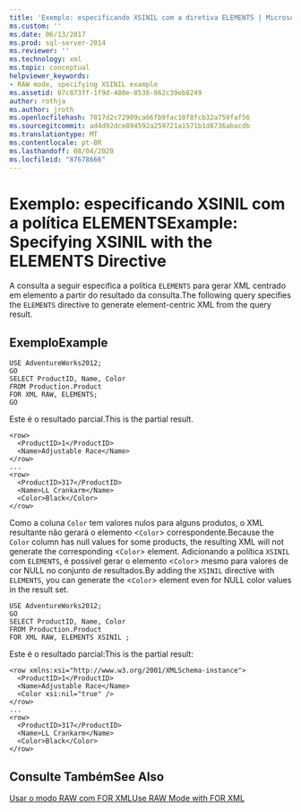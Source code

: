 ```yaml
---
title: 'Exemplo: especificando XSINIL com a diretiva ELEMENTS | Microsoft Docs'
ms.custom: ''
ms.date: 06/13/2017
ms.prod: sql-server-2014
ms.reviewer: ''
ms.technology: xml
ms.topic: conceptual
helpviewer_keywords:
- RAW mode, specifying XSINIL example
ms.assetid: 07c873ff-1f9d-480e-8536-862c39eb8249
author: rothja
ms.author: jroth
ms.openlocfilehash: 7817d2c72909ca66fb9fac10f8fcb32a759faf56
ms.sourcegitcommit: ad4d92dce894592a259721a1571b1d8736abacdb
ms.translationtype: MT
ms.contentlocale: pt-BR
ms.lasthandoff: 08/04/2020
ms.locfileid: "87678666"
---
```

# <a name="example-specifying-xsinil-with-the-elements-directive"></a><span data-ttu-id="e2eba-102">Exemplo: especificando XSINIL com a política ELEMENTS</span><span class="sxs-lookup"><span data-stu-id="e2eba-102">Example: Specifying XSINIL with the ELEMENTS Directive</span></span>
  <span data-ttu-id="e2eba-103">A consulta a seguir especifica a política `ELEMENTS` para gerar XML centrado em elemento a partir do resultado da consulta.</span><span class="sxs-lookup"><span data-stu-id="e2eba-103">The following query specifies the `ELEMENTS` directive to generate element-centric XML from the query result.</span></span>  
  
## <a name="example"></a><span data-ttu-id="e2eba-104">Exemplo</span><span class="sxs-lookup"><span data-stu-id="e2eba-104">Example</span></span>  
  
```  
USE AdventureWorks2012;  
GO  
SELECT ProductID, Name, Color  
FROM Production.Product  
FOR XML RAW, ELEMENTS;  
GO  
```  
  
 <span data-ttu-id="e2eba-105">Este é o resultado parcial.</span><span class="sxs-lookup"><span data-stu-id="e2eba-105">This is the partial result.</span></span>  
  
```  
<row>  
  <ProductID>1</ProductID>  
  <Name>Adjustable Race</Name>  
</row>  
...  
<row>  
  <ProductID>317</ProductID>  
  <Name>LL Crankarm</Name>  
  <Color>Black</Color>  
</row>  
```  
  
 <span data-ttu-id="e2eba-106">Como a coluna `Color` tem valores nulos para alguns produtos, o XML resultante não gerará o elemento <`Color`> correspondente.</span><span class="sxs-lookup"><span data-stu-id="e2eba-106">Because the `Color` column has null values for some products, the resulting XML will not generate the corresponding <`Color`> element.</span></span> <span data-ttu-id="e2eba-107">Adicionando a política `XSINIL` com `ELEMENTS`, é possível gerar o elemento <`Color`> mesmo para valores de cor NULL no conjunto de resultados.</span><span class="sxs-lookup"><span data-stu-id="e2eba-107">By adding the `XSINIL` directive with `ELEMENTS`, you can generate the <`Color`> element even for NULL color values in the result set.</span></span>  
  
```  
USE AdventureWorks2012;  
GO  
SELECT ProductID, Name, Color  
FROM Production.Product  
FOR XML RAW, ELEMENTS XSINIL ;  
```  
  
 <span data-ttu-id="e2eba-108">Este é o resultado parcial:</span><span class="sxs-lookup"><span data-stu-id="e2eba-108">This is the partial result:</span></span>  
  
```  
<row xmlns:xsi="http://www.w3.org/2001/XMLSchema-instance">  
  <ProductID>1</ProductID>  
  <Name>Adjustable Race</Name>  
  <Color xsi:nil="true" />  
</row>  
...  
<row>  
  <ProductID>317</ProductID>  
  <Name>LL Crankarm</Name>  
  <Color>Black</Color>  
</row>  
```  
  
## <a name="see-also"></a><span data-ttu-id="e2eba-109">Consulte Também</span><span class="sxs-lookup"><span data-stu-id="e2eba-109">See Also</span></span>  
 [<span data-ttu-id="e2eba-110">Usar o modo RAW com FOR XML</span><span class="sxs-lookup"><span data-stu-id="e2eba-110">Use RAW Mode with FOR XML</span></span>](use-raw-mode-with-for-xml.md)  
  
  
